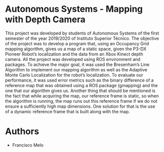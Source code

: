 # Autonomous Systems - Mapping with Depth Camera
This project was developed by students of Autonomous Systems of the first semester of the year 2019/2020 of Instituto Superior Técnico. The objective of the project was to develop a program that, using an Occupancy Grid mapping algorithm, gives us a map of a static space, given the P3-DX Pioneer Robot’s localization and the data from an Xbox Kinect depth camera. All the project was developed using ROS environment and packages. To achieve the major goal, it was used the Bresenham’s Line Algorithm to implement our mapping algorithm as well as the Adaptive Monte Carlo Localization for the robot’s localization. To evaluate our performance, it was used error metrics such as the binary difference of a reference map that was obtained using a ROS package (gmapping) and the one that our algorithm gives us. Another thing that should be mentioned is the fact that while acquiring the map, our reference frame is static, so when the algorithm is running, the map runs out this reference frame if we do not ensure a sufficiently high map dimensions. One solution for that is the use of a dynamic reference frame that is built along with the map.


# Authors
- Francisco Melo
